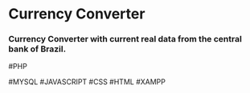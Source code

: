 # Currency Converter

### Currency Converter with current real data from the central bank of Brazil.

#PHP

#MYSQL
#JAVASCRIPT
#CSS
#HTML
#XAMPP
